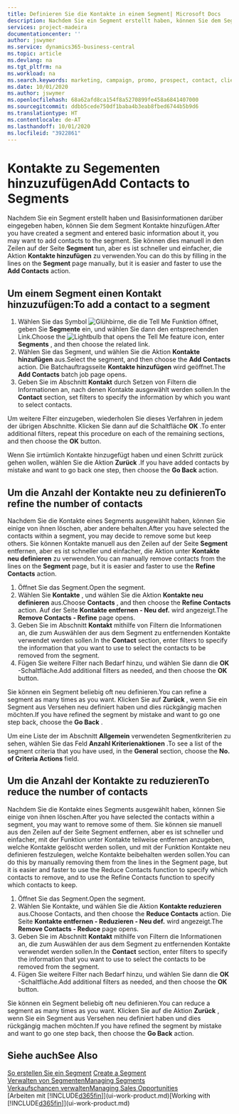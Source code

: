 ```yaml
---
title: Definieren Sie die Kontakte in einem Segment| Microsoft Docs
description: Nachdem Sie ein Segment erstellt haben, können Sie dem Segment Kontakte zum Beispiel als Teil der bestimmte Debitoren oder der Clients einer Werbekampagnezielgruppenadressierung hinzufügen.
services: project-madeira
documentationcenter: ''
author: jswymer
ms.service: dynamics365-business-central
ms.topic: article
ms.devlang: na
ms.tgt_pltfrm: na
ms.workload: na
ms.search.keywords: marketing, campaign, promo, prospect, contact, client, customer
ms.date: 10/01/2020
ms.author: jswymer
ms.openlocfilehash: 68a62afd8ca154f8a5270899fe458a6841407000
ms.sourcegitcommit: ddbb5cede750df1baba4b3eab8fbed6744b5b9d6
ms.translationtype: HT
ms.contentlocale: de-AT
ms.lasthandoff: 10/01/2020
ms.locfileid: "3922861"
---
```

# <a name="add-contacts-to-segments"></a><span data-ttu-id="c17aa-103">Kontakte zu Segementen hinzuzufügen</span><span class="sxs-lookup"><span data-stu-id="c17aa-103">Add Contacts to Segments</span></span>
<span data-ttu-id="c17aa-104">Nachdem Sie ein Segment erstellt haben und Basisinformationen darüber eingegeben haben, können Sie dem Segment Kontakte hinzufügen.</span><span class="sxs-lookup"><span data-stu-id="c17aa-104">After you have created a segment and entered basic information about it, you may want to add contacts to the segment.</span></span> <span data-ttu-id="c17aa-105">Sie können dies manuell in den Zeilen auf der Seite **Segment** tun, aber es ist schneller und einfacher, die Aktion **Kontakte hinzufügen** zu verwenden.</span><span class="sxs-lookup"><span data-stu-id="c17aa-105">You can do this by filling in the lines on the **Segment** page manually, but it is easier and faster to use the **Add Contacts** action.</span></span>

## <a name="to-add-a-contact-to-a-segment"></a><span data-ttu-id="c17aa-106">Um einem Segment einen Kontakt hinzuzufügen:</span><span class="sxs-lookup"><span data-stu-id="c17aa-106">To add a contact to a segment</span></span>
1. <span data-ttu-id="c17aa-107">Wählen Sie das Symbol ![Glühbirne, die die Tell Me Funktion öffnet](media/ui-search/search_small.png "Tell Me-Funktion"), geben Sie **Segmente** ein, und wählen Sie dann den entsprechenden Link.</span><span class="sxs-lookup"><span data-stu-id="c17aa-107">Choose the ![Lightbulb that opens the Tell Me feature](media/ui-search/search_small.png "Tell me what you want to do") icon, enter **Segments** , and then choose the related link.</span></span>  
2. <span data-ttu-id="c17aa-108">Wählen Sie das Segment, und wählen Sie die Aktion **Kontakte hinzufügen** aus.</span><span class="sxs-lookup"><span data-stu-id="c17aa-108">Select the segment, and then choose the **Add Contacts** action.</span></span> <span data-ttu-id="c17aa-109">Die Batchauftragsseite **Kontakte hinzufügen** wird geöffnet.</span><span class="sxs-lookup"><span data-stu-id="c17aa-109">The **Add Contacts** batch job page opens.</span></span>
3. <span data-ttu-id="c17aa-110">Geben Sie im Abschnitt **Kontakt** durch Setzen von Filtern die Informationen an, nach denen Kontakte ausgewählt werden sollen.</span><span class="sxs-lookup"><span data-stu-id="c17aa-110">In the **Contact** section, set filters to specify the information by which you want to select contacts.</span></span>

<span data-ttu-id="c17aa-111">Um weitere Filter einzugeben, wiederholen Sie dieses Verfahren in jedem der übrigen Abschnitte. Klicken Sie dann auf die Schaltfläche **OK** .</span><span class="sxs-lookup"><span data-stu-id="c17aa-111">To enter additional filters, repeat this procedure on each of the remaining sections, and then choose the **OK** button.</span></span>

<span data-ttu-id="c17aa-112">Wenn Sie irrtümlich Kontakte hinzugefügt haben und einen Schritt zurück gehen wollen, wählen Sie die Aktion **Zurück** .</span><span class="sxs-lookup"><span data-stu-id="c17aa-112">If you have added contacts by mistake and want to go back one step, then choose the **Go Back** action.</span></span>

## <a name="to-refine-the-number-of-contacts"></a><span data-ttu-id="c17aa-113">Um die Anzahl der Kontakte neu zu definieren</span><span class="sxs-lookup"><span data-stu-id="c17aa-113">To refine the number of contacts</span></span>
<span data-ttu-id="c17aa-114">Nachdem Sie die Kontakte eines Segments ausgewählt haben, können Sie einige von ihnen löschen, aber andere behalten.</span><span class="sxs-lookup"><span data-stu-id="c17aa-114">After you have selected the contacts within a segment, you may decide to remove some but keep others.</span></span> <span data-ttu-id="c17aa-115">Sie können Kontakte manuell aus den Zeilen auf der Seite **Segment** entfernen, aber es ist schneller und einfacher, die Aktion unter **Kontakte neu definieren** zu verwenden.</span><span class="sxs-lookup"><span data-stu-id="c17aa-115">You can manually remove contacts from the lines on the **Segment** page, but it is easier and faster to use the **Refine Contacts** action.</span></span>

1. <span data-ttu-id="c17aa-116">Öffnet Sie das Segment.</span><span class="sxs-lookup"><span data-stu-id="c17aa-116">Open the segment.</span></span>
2. <span data-ttu-id="c17aa-117">Wählen Sie **Kontakte** , und wählen Sie die Aktion **Kontakte neu definieren** aus.</span><span class="sxs-lookup"><span data-stu-id="c17aa-117">Choose **Contacts** , and then choose the **Refine Contacts** action.</span></span> <span data-ttu-id="c17aa-118">Auf der Seite **Kontakte entfernen - Neu def.** wird angezeigt.</span><span class="sxs-lookup"><span data-stu-id="c17aa-118">The **Remove Contacts - Refine** page opens.</span></span>
3. <span data-ttu-id="c17aa-119">Geben Sie im Abschnitt **Kontakt** mithilfe von Filtern die Informationen an, die zum Auswählen der aus dem Segment zu entfernenden Kontakte verwendet werden sollen.</span><span class="sxs-lookup"><span data-stu-id="c17aa-119">In the **Contact** section, enter filters to specify the information that you want to use to select the contacts to be removed from the segment.</span></span>
4. <span data-ttu-id="c17aa-120">Fügen Sie weitere Filter nach Bedarf hinzu, und wählen Sie dann die **OK** -Schaltfläche.</span><span class="sxs-lookup"><span data-stu-id="c17aa-120">Add additional filters as needed, and then choose the **OK** button.</span></span>

<span data-ttu-id="c17aa-121">Sie können ein Segment beliebig oft neu definieren.</span><span class="sxs-lookup"><span data-stu-id="c17aa-121">You can refine a segment as many times as you want.</span></span> <span data-ttu-id="c17aa-122">Klicken Sie auf **Zurück** , wenn Sie ein Segment aus Versehen neu definiert haben und dies rückgängig machen möchten.</span><span class="sxs-lookup"><span data-stu-id="c17aa-122">If you have refined the segment by mistake and want to go one step back, choose the **Go Back** .</span></span>

<span data-ttu-id="c17aa-123">Um eine Liste der im Abschnitt **Allgemein** verwendeten Segmentkriterien zu sehen, wählen Sie das Feld **Anzahl Kriterienaktionen** .</span><span class="sxs-lookup"><span data-stu-id="c17aa-123">To see a list of the segment criteria that you have used, in the **General** section, choose the **No. of Criteria Actions** field.</span></span>

## <a name="to-reduce-the-number-of-contacts"></a><span data-ttu-id="c17aa-124">Um die Anzahl der Kontakte zu reduzieren</span><span class="sxs-lookup"><span data-stu-id="c17aa-124">To reduce the number of contacts</span></span>
<span data-ttu-id="c17aa-125">Nachdem Sie die Kontakte eines Segments ausgewählt haben, können Sie einige von ihnen löschen.</span><span class="sxs-lookup"><span data-stu-id="c17aa-125">After you have selected the contacts within a segment, you may want to remove some of them.</span></span> <span data-ttu-id="c17aa-126">Sie können sie manuell aus den Zeilen auf der Seite Segment entfernen, aber es ist schneller und einfacher, mit der Funktion unter Kontakte teilweise entfernen anzugeben, welche Kontakte gelöscht werden sollen, und mit der Funktion Kontakte neu definieren festzulegen, welche Kontakte beibehalten werden sollen.</span><span class="sxs-lookup"><span data-stu-id="c17aa-126">You can do this by manually removing them from the lines in the Segment page, but it is easier and faster to use the Reduce Contacts function to specify which contacts to remove, and to use the Refine Contacts function to specify which contacts to keep.</span></span>

1. <span data-ttu-id="c17aa-127">Öffnet Sie das Segment.</span><span class="sxs-lookup"><span data-stu-id="c17aa-127">Open the segment.</span></span>
2. <span data-ttu-id="c17aa-128">Wählen Sie Kontakte, und wählen Sie die Aktion **Kontakte reduzieren** aus.</span><span class="sxs-lookup"><span data-stu-id="c17aa-128">Choose Contacts, and then choose the **Reduce Contacts** action.</span></span> <span data-ttu-id="c17aa-129">Die Seite **Kontakte entfernen - Reduzieren - Neu def.** wird angezeigt.</span><span class="sxs-lookup"><span data-stu-id="c17aa-129">The **Remove Contacts - Reduce** page opens.</span></span>
3. <span data-ttu-id="c17aa-130">Geben Sie im Abschnitt **Kontakt** mithilfe von Filtern die Informationen an, die zum Auswählen der aus dem Segment zu entfernenden Kontakte verwendet werden sollen.</span><span class="sxs-lookup"><span data-stu-id="c17aa-130">In the **Contact** section, enter filters to specify the information that you want to use to select the contacts to be removed from the segment.</span></span>
4. <span data-ttu-id="c17aa-131">Fügen Sie weitere Filter nach Bedarf hinzu, und wählen Sie dann die **OK** -Schaltfläche.</span><span class="sxs-lookup"><span data-stu-id="c17aa-131">Add additional filters as needed, and then choose the **OK** button.</span></span>

<span data-ttu-id="c17aa-132">Sie können ein Segment beliebig oft neu definieren.</span><span class="sxs-lookup"><span data-stu-id="c17aa-132">You can reduce a segment as many times as you want.</span></span> <span data-ttu-id="c17aa-133">Klicken Sie auf die Aktion **Zurück** , wenn Sie ein Segment aus Versehen neu definiert haben und dies rückgängig machen möchten.</span><span class="sxs-lookup"><span data-stu-id="c17aa-133">If you have refined the segment by mistake and want to go one step back, then choose the **Go Back** action.</span></span>

## <a name="see-also"></a><span data-ttu-id="c17aa-134">Siehe auch</span><span class="sxs-lookup"><span data-stu-id="c17aa-134">See Also</span></span>
<span data-ttu-id="c17aa-135">[So erstellen Sie ein Segment](marketing-how-create-segment.md) </span><span class="sxs-lookup"><span data-stu-id="c17aa-135">[Create a Segment](marketing-how-create-segment.md) </span></span>  
[<span data-ttu-id="c17aa-136">Verwalten von Segmenten</span><span class="sxs-lookup"><span data-stu-id="c17aa-136">Managing Segments</span></span>](marketing-segments.md)  
[<span data-ttu-id="c17aa-137">Verkaufschancen verwalten</span><span class="sxs-lookup"><span data-stu-id="c17aa-137">Managing Sales Opportunities</span></span>](marketing-manage-sales-opportunities.md)  
<span data-ttu-id="c17aa-138">[Arbeiten mit [!INCLUDE[d365fin](includes/d365fin_md.md)]](ui-work-product.md)</span><span class="sxs-lookup"><span data-stu-id="c17aa-138">[Working with [!INCLUDE[d365fin](includes/d365fin_md.md)]](ui-work-product.md)</span></span>  
